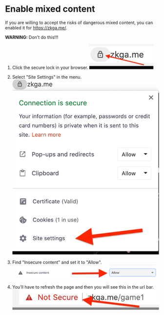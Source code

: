 # Enable mixed content

If you are willing to accept the risks of dangerous mixed content, you can enabled it for https://zkga.me/.

__WARNING:__ Don't do this!!!

1. Click the secure lock in your browser.
   ![](screenshots/insecure-1.png)

2. Select "Site Settings" in the menu.
   ![](screenshots/insecure-2.png)

3. Find "Insecure content" and set it to "Allow".
   ![](screenshots/insecure-3.png)

4. You'll have to refresh the page and then you will see this in the url bar.
   ![](screenshots/insecure-4.png)

